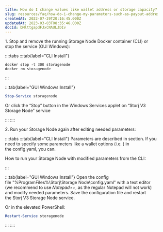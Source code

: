 ```yaml
---
title: How do I change values like wallet address or storage capacity?
slug: resources/faq/how-do-i-change-my-parameters-such-as-payout-address-allotted-storage-space-and-bandwidth
createdAt: 2022-07-29T20:16:45.000Z
updatedAt: 2023-03-03T08:35:46.000Z
docId: bMlttgapdFJxCNAULJDIv
---
```


1\. Stop and remove the running Storage Node Docker container (CLI) or stop the service (GUI Windows):

::::tabs
:::tab{label="CLI Install"}


```none
docker stop -t 300 storagenode
docker rm storagenode
```
:::

:::tab{label="GUI Windows Install"}


```powershell
Stop-Service storagenode

```

Or click the “Stop” button in the Windows Services applet on “Storj V3 Storage Node” service



:::
::::

2\. Run your Storage Node again after editing needed parameters:

::::tabs
:::tab{label="CLI Install"}
Parameters are described in [](docId\:KJzDdewgBVcK6rnp0Qho2) section. If you need to specify some parameters like a wallet options (i.e. [](docId:6TX_ve1PyUrXuwax-mWWw)) in the config.yaml, you can[](docId\:gDXZgLlP_rcSW8SuflgqS).



How to run your Storage Node with modified parameters from the CLI: [](docId\:HaDkV_0aWg9OJoBe53o-J)&#x20;


:::

:::tab{label="GUI Windows Install"}
Open the config file "%ProgramFiles%\Storj\Storage Node\config.yaml" with a text editor (we recommend to use *Notepad++*, as the regular Notepad will not work) and modify needed parameters. Save the configuration file and restart the Storj V3 Storage Node service.


Or in the elevated PowerShell:

```powershell
Restart-Service storagenode
```
:::
::::

